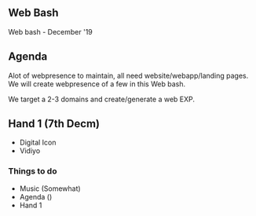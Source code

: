 ## Web Bash
Web bash - December '19

## Agenda
Alot of webpresence to maintain, all need website/webapp/landing pages.
We will create webpresence of a few in this Web bash.

We target a 2-3 domains and create/generate a web EXP.


## Hand 1 (7th Decm)
* Digital Icon
* Vidiyo




### Things to do
* Music (Somewhat)
* Agenda ()
* Hand 1